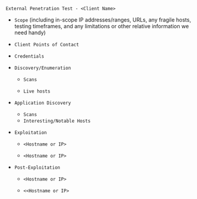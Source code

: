 
`External Penetration Test - <Client Name>`

- `Scope` (including in-scope IP addresses/ranges, URLs, any fragile hosts, testing timeframes, and any limitations or other relative information we need handy)
    
- `Client Points of Contact`
    
- `Credentials`
    
- `Discovery/Enumeration`
    
    - `Scans`
        
    - `Live hosts`
        
- `Application Discovery`
    
    - `Scans`
    - `Interesting/Notable Hosts`
- `Exploitation`
    
    - `<Hostname or IP>`
        
    - `<Hostname or IP>`
        
- `Post-Exploitation`
    
    - `<Hostname or IP>`
        
    - `<<Hostname or IP>`